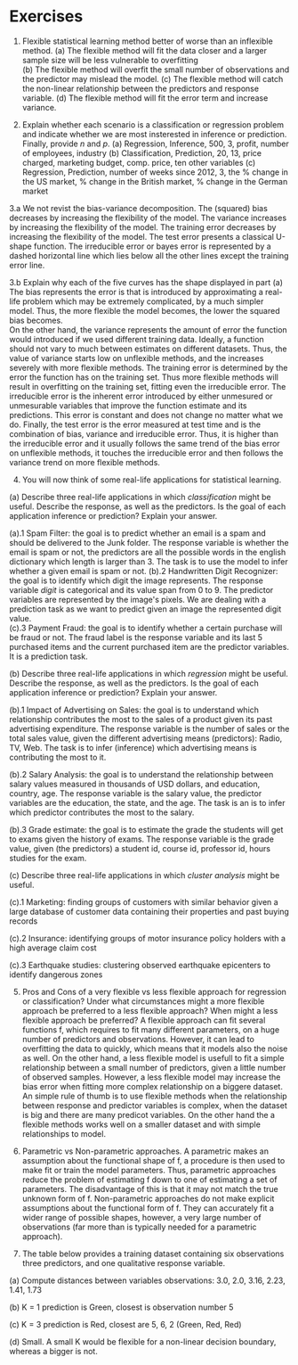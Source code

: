 # Exercises

1. Flexible statistical learning method better of worse than an inflexible method.
(a) The flexible method will fit the data closer and a larger sample size will be less vulnerable to overfitting  
(b) The flexible method will overfit the small number of observations and the predictor may mislead the model.
(c) The flexible method will catch the non-linear relationship between the predictors and response variable.
(d) The flexible method will fit the error term and increase variance.

2. Explain whether each scenario is a classification or regression problem and indicate whether we are most insterested in inference or prediction. Finally, provide _n_ and _p_.
(a) Regression, Inference, 500, 3, profit, number of employees, industry
(b) Classification, Prediction, 20, 13, price charged, marketing budget, comp. price, ten other variables
(c) Regression, Prediction, number of weeks since 2012, 3, the % change in the US market, % change in the British market, % change in the German market

3.a We not revist the bias-variance decomposition. 
The (squared) bias decreases by increasing the flexibility of the model.
The variance increases by increasing the flexibility of the model.
The training error decreases by increasing the flexibility of the model.
The test error presents a classical U-shape function.
The irreducible error or bayes error is represented by a dashed horizontal line which lies below all the other lines except the training error line.

3.b Explain why each of the five curves has the shape displayed in part (a)         
The bias represents the error is that is introduced by approximating a real-life problem which may be extremely complicated, by a much simpler model. Thus, the more flexible the model becomes, the lower the squared bias becomes.   
On the other hand, the variance represents the amount of error the function would introduced if we used different training data. Ideally, a function should not vary to much between estimates on different datasets. Thus, the value of variance starts low on unflexible methods, and the increases severely with more flexible methods.
The training error is determined by the error the function has on the training set. Thus more flexible methods will result in overfitting on the training set, fitting even the irreducible error.
The irreducible error is the inherent error introduced by either unmesured or unmesurable variables that improve the function estimate and its predictions. This error is constant and does not change no matter what we do.
Finally, the test error is the error measured at test time and is the combination of bias, variance and irreducible error. Thus, it is higher than the irreducible error and it usually follows the same trend of the bias error on unflexible methods, it touches the irreducible error and then follows the variance trend on more flexible methods.

4. You will now think of some real-life applications for statistical learning.

(a) Describe three real-life applications in which _classification_ might be useful. Describe the response, as well as the predictors. Is the goal of each application inference or prediction? Explain your answer.

(a).1 Spam Filter: the goal is to predict whether an email is a spam and should be delivered to the Junk folder. The response variable is whether the email is spam or not, the predictors are all the possible words in the english dictionary which length is larger than 3. The task is to use the model to infer whether a given email is spam or not. 
(b).2 Handwritten Digit Recognizer: the goal is to identify which digit the image represents. The response variable _digit_ is categorical and its value span from 0 to 9. The predictor variables are represented by the image's pixels. We are dealing with a prediction task as we want to predict given an image the represented digit value.   
(c).3 Payment Fraud: the goal is to identify whether a certain purchase will be fraud or not. The fraud label is the response variable and its last 5 purchased items and the current purchased item are the predictor variables. It is a prediction task.

(b) Describe three real-life applications in which _regression_ might be useful. Describe the response, as well as the predictors. Is the goal of each application inference or prediction? Explain your answer.

(b).1 Impact of Advertising on Sales: the goal is to understand which relationship contributes the most to the sales of a product given its past advertising expenditure. The response variable is the number of sales or the total sales value, given the different advertising means (predictors): Radio, TV, Web. The task is to infer (inference) which advertising means is contributing the most to it.

(b).2 Salary Analysis: the goal is to understand the relationship between salary values measured in thousands of USD dollars, and education, country, age. The response variable is the salary value, the predictor variables are the education, the state, and the age. The task is an is to infer which predictor contributes the most to the salary.

(b).3 Grade estimate: the goal is to estimate the grade the students will get to exams given the history of exams. The response variable is the grade value, given (the predictors) a student id, course id, professor id, hours studies for the exam.

(c) Describe three real-life applications in which _cluster analysis_ might be useful.   

(c).1 Marketing: finding groups of customers with similar behavior given a large database of customer data containing their properties and past buying records   

(c).2 Insurance: identifying groups of motor insurance policy holders with a high average claim cost   

(c).3 Earthquake studies: clustering observed earthquake epicenters to identify dangerous zones

5. Pros and Cons of a very flexible vs less flexible approach for regression or classification? Under what circumstances might a more flexible approach be preferred to a less flexible approach? When might a less flexible approach be preferred?
A flexible approach can fit several functions f, which requires to fit many different parameters, on a huge number of predictors and observations. However, it can lead to overfitting the data to quickly, which means that it models also the noise as well.
On the other hand, a less flexible model is usefull to fit a simple relationship between a small number of predictors, given a little number of observed samples. However, a less flexible model may increase the bias error when fitting more complex relationship on a biggere dataset.
An simple rule of thumb is to use flexible methods when the relationship between response and predictor variables is complex, when the dataset is big and there are many predicot variables.
On the other hand the a flexible methods works well on a smaller dataset and with simple relationships to model.

6. Parametric vs Non-parametric approaches.
A parametric makes an assumption about the functional shape of f, a procedure is then used to make fit or train the model parameters. Thus, parametric approaches reduce the problem of estimating f down to one of estimating a set of parameters. The disadvantage of this is that it may not match the true unknown form of f.
Non-parametric approaches do not make explicit assumptions about the functional form of f. They can accurately fit a wider range of possible shapes, however, a very large number of observations (far more than is typically needed for a parametric approach).

7. The table below provides a training dataset containing six observations three predictors, and one qualitative response variable.

(a) Compute distances between variables observations: 3.0, 2.0, 3.16, 2.23, 1.41, 1.73     

(b) K = 1 prediction is Green, closest is observation number 5

(c) K = 3 prediction is Red, closest are 5, 6, 2 (Green, Red, Red)

(d) Small. A small K would be flexible for a non-linear decision boundary, whereas a bigger is not.